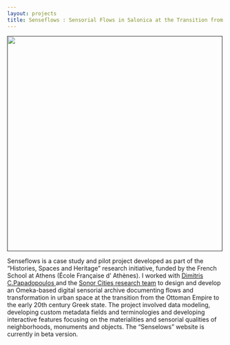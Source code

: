 ```yaml
---
layout: projects
title: Senseflows : Sensorial Flows in Salonica at the Transition from the Ottoman Empire to the Greek State
---
```

<a href=""><img src="../images/semseflows.jpg" width="500"/></a>


Senseflows is a case study and pilot project developed as part of the “Histories, Spaces and Heritage” research initiative, funded by the French School at Athens (École Française d’ Athènes). I worked with <a href="http://dimaterialist.net">  Dimitris C.Papadopoulos </a> and the <a href=" http://sonor-cities.edu.gr">Sonor Cities research team</a> to design and develop an Omeka-based digital sensorial archive documenting flows and transformation in urban space at the transition from the Ottoman Empire to the early 20th century Greek state. The project involved data modeling, developing custom metadata fields and terminologies and developing interactive features focusing on the materialities and sensorial qualities of neighborhoods, monuments and objects. 
The “Senselows” website is currently in beta version.
